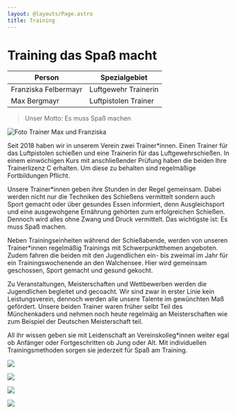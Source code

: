 ```yaml
---
layout: @layouts/Page.astro
title: Training
---
```

# Training das Spaß macht

| Person               | Spezialgebiet        |
| -------------------- | -------------------- |
| Franziska Felbermayr | Luftgewehr Trainerin |
| Max Bergmayr         | Luftpistolen Trainer |

> Unser Motto: Es muss Spaß machen

![Foto Trainer Max und Franziska](/images/uploads/a848e29a-a43c-41d9-adb5-2d56db173d10.jpeg)

Seit 2018 haben wir in unserem Verein zwei Trainer*innen. Einen Trainer für das Luftpistolen schießen und eine Trainerin für das Luftgewehrschießen. In einem einwöchigen Kurs mit anschließender Prüfung haben die beiden Ihre Trainerlizenz C erhalten. Um diese zu behalten sind regelmäßige Fortbildungen Pflicht.

Unsere Trainer*innen geben ihre Stunden in der Regel gemeinsam. Dabei werden nicht nur die Techniken des Schießens vermittelt sondern auch Sport gemacht oder über gesundes Essen informiert, denn Ausgleichsport und eine ausgewohgene Ernährung gehörten zum erfolgreichen Schießen. Dennoch wird alles ohne Zwang und Druck vermittelt. Das wichtigste ist: Es muss Spaß machen.

Neben Trainingseinheiten während der Schießabende, werden von unseren Trainer*innen regelmäßig Trainings mit Schwerpunktthemen angeboten. Zudem fahren die beiden mit den Jugendlichen ein- bis zweimal im Jahr für ein Trainingswochenende an den Walchensee. Hier wird gemeinsam geschossen, Sport gemacht und gesund gekocht.

Zu Veranstaltungen, Meisterschaften und Wettbewerben werden die Jugendlichen begleitet und gecoacht. Wir sind zwar in erster Linie kein Leistungsverein, dennoch werden alle unsere Talente im gewünchten Maß gefördert. Unsere beiden Trainer waren früher selbt Teil des Münchenkaders und nehmen noch heute regelmäig an Meisterschaften wie zum Beispiel der Deutschen Meisterschaft teil.

All ihr wissen geben sie mit Leidenschaft an Vereinskolleg*innen weiter egal ob Anfänger oder Fortgeschritten ob Jung oder Alt. Mit individuellen Trainingsmethoden sorgen sie jederzeit für Spaß am Training.

![](/images/uploads/img_1999.jpeg)

![](/images/uploads/img_1992.jpeg)

![](/images/uploads/img_1960.jpeg)

![](/images/uploads/b7cb4ba5-9b96-48ed-a73d-225fc7d6ce02.jpeg)
